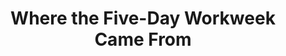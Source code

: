 ---
categories: [articles]
provider_display: www.theatlantic.com
favicon_url: http://cdn.theatlantic.com/static/front/images/favicon.ico
title: Where the Five-Day Workweek Came From
source: http://www.theatlantic.com/business/archive/2014/08/where-the-five-day-workweek-came-from/378870/
image: http://cdn.theatlantic.com/static/newsroom/img/mt/2014/08/8654957481_1e8d42b6ee_o_1/lead_large.jpg?namk8b
---
